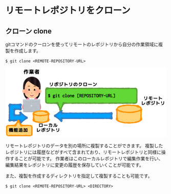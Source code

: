 # リモートレポジトリをクローン

## クローン clone
gitコマンドのクーロンを使ってリモートのレポジトリから自分の作業領域に複製を作成します。

```
$ git clone <REMOTE-REPOSITORY-URL>
```

![](img/git-clone.png)

リモートレポジトリのデータを別の場所に複製することができます。
複製したレポジトリには履歴などがすべて含まれており、リモートレポジトリと同様に操作することが可能です。
作業者はこのローカルレポジトリで編集作業を行い、編集結果をレポジトリに変更の履歴を保存していくことが可能です。


また、複製を作成するディレクトリを指定して複製することも可能です。
```
$ git clone <REMOTE-REPOSITORY-URL> <DIRECTORY>
```

